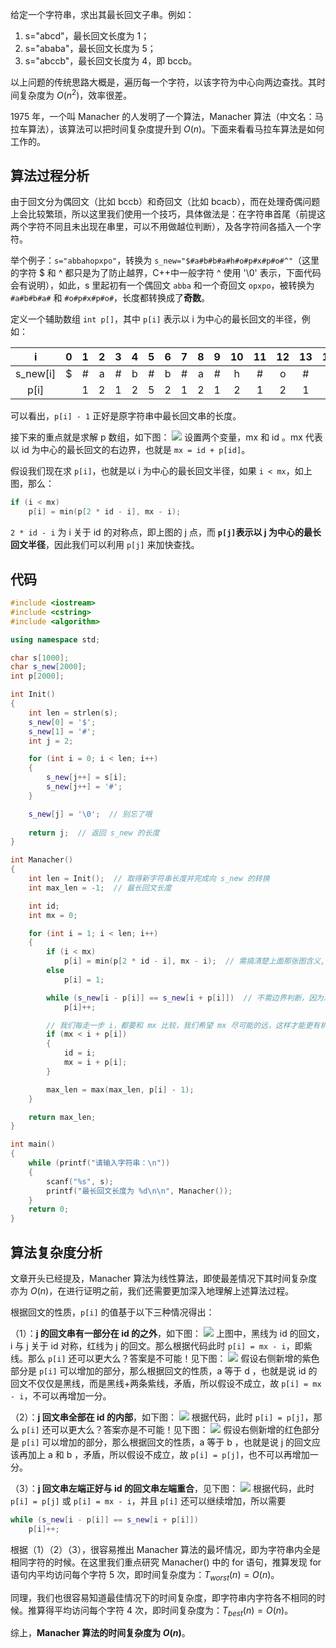 给定一个字符串，求出其最长回文子串。例如：

1. s="abcd"，最长回文长度为 1；
2. s="ababa"，最长回文长度为 5；
3. s="abccb"，最长回文长度为 4，即 bccb。

以上问题的传统思路大概是，遍历每一个字符，以该字符为中心向两边查找。其时间复杂度为 $O(n^2)$，效率很差。

1975 年，一个叫 Manacher 的人发明了一个算法，Manacher 算法（中文名：马拉车算法），该算法可以把时间复杂度提升到 $O(n)$。下面来看看马拉车算法是如何工作的。

## 算法过程分析

由于回文分为偶回文（比如 bccb）和奇回文（比如 bcacb），而在处理奇偶问题上会比较繁琐，所以这里我们使用一个技巧，具体做法是：在字符串首尾（前提这两个字符不同且未出现在串里，可以不用做越位判断），及各字符间各插入一个字符。

举个例子：`s="abbahopxpo"`，转换为 `s_new="$#a#b#b#a#h#o#p#x#p#o#^"`（这里的字符 $ 和 ^ 都只是为了防止越界，C++中一般字符 ^ 使用 '\0' 表示，下面代码会有说明），如此，s 里起初有一个偶回文 `abba` 和一个奇回文 `opxpo`，被转换为 `#a#b#b#a#` 和 `#o#p#x#p#o#`，长度都转换成了**奇数**。

定义一个辅助数组 `int p[]`，其中 `p[i]` 表示以 i 为中心的最长回文的半径，例如：

|    i     |  0   |  1   |  2   |  3   |  4   |  5   |  6   |  7   |  8   |  9   |  10  |  11  |  12  |  13  |  14  |  15  |  16  |  17  |  18  |  19  |
| :------: | :--: | :--: | :--: | :--: | :--: | :--: | :--: | :--: | :--: | :--: | :--: | :--: | :--: | :--: | :--: | :--: | :--: | :--: | :--: | :--: |
| s_new[i] |  $   |  #   |  a   |  #   |  b   |  #   |  b   |  #   |  a   |  #   |  h   |  #   |  o   |  #   |  p   |  #   |  x   |  #   |  p   |  #   |
|   p[i]   |      |  1   |  2   |  1   |  2   |  5   |  2   |  1   |  2   |  1   |  2   |  1   |  2   |  1   |  2   |  1   |  4   |  1   |  2   |  1   |

可以看出，`p[i] - 1` 正好是原字符串中最长回文串的长度。

接下来的重点就是求解 p 数组，如下图：
![](https://resource.ethsonliu.com/image/20180403_02.png)
设置两个变量，mx 和 id 。mx 代表以 id 为中心的最长回文的右边界，也就是 `mx = id + p[id]`。

假设我们现在求 `p[i]`，也就是以 i 为中心的最长回文半径，如果 `i < mx`，如上图，那么：

```c++
if (i < mx)  
    p[i] = min(p[2 * id - i], mx - i);
```
`2 * id - i` 为 i 关于 id 的对称点，即上图的 j 点，而 **`p[j]`表示以 j 为中心的最长回文半径**，因此我们可以利用 `p[j]` 来加快查找。

## 代码

```c++
#include <iostream>  
#include <cstring>
#include <algorithm>  

using namespace std;

char s[1000];
char s_new[2000];
int p[2000];

int Init()
{
	int len = strlen(s);
	s_new[0] = '$';
	s_new[1] = '#';
	int j = 2;

	for (int i = 0; i < len; i++)
	{
		s_new[j++] = s[i];
		s_new[j++] = '#';
	}

	s_new[j] = '\0';  // 别忘了哦
	
	return j;  // 返回 s_new 的长度
}

int Manacher()
{
	int len = Init();  // 取得新字符串长度并完成向 s_new 的转换
	int max_len = -1;  // 最长回文长度

	int id;
	int mx = 0;

	for (int i = 1; i < len; i++)
	{
		if (i < mx)
			p[i] = min(p[2 * id - i], mx - i);  // 需搞清楚上面那张图含义, mx 和 2*id-i 的含义
		else
			p[i] = 1;

		while (s_new[i - p[i]] == s_new[i + p[i]])  // 不需边界判断，因为左有'$',右有'\0'
			p[i]++;

		// 我们每走一步 i，都要和 mx 比较，我们希望 mx 尽可能的远，这样才能更有机会执行 if (i < mx)这句代码，从而提高效率
		if (mx < i + p[i])
		{
			id = i;
			mx = i + p[i];
		}

		max_len = max(max_len, p[i] - 1);
	}

	return max_len;
}

int main()
{
	while (printf("请输入字符串：\n"))
	{
		scanf("%s", s);
		printf("最长回文长度为 %d\n\n", Manacher());
	}
	return 0;
}
```

## 算法复杂度分析

文章开头已经提及，Manacher 算法为线性算法，即使最差情况下其时间复杂度亦为 $O(n)$，在进行证明之前，我们还需要更加深入地理解上述算法过程。

根据回文的性质，`p[i]` 的值基于以下三种情况得出：

（1）：**j 的回文串有一部分在 id 的之外**，如下图：
![](https://resource.ethsonliu.com/image/20180403_03.png)
上图中，黑线为 id 的回文，i 与 j 关于 id 对称，红线为 j 的回文。那么根据代码此时 `p[i] = mx - i`，即紫线。那么 `p[i]` 还可以更大么？答案是不可能！见下图：
![](https://resource.ethsonliu.com/image/20180403_04.png)
假设右侧新增的紫色部分是 `p[i]` 可以增加的部分，那么根据回文的性质，a 等于 d ，也就是说 id 的回文不仅仅是黑线，而是黑线+两条紫线，矛盾，所以假设不成立，故 `p[i] = mx - i`，不可以再增加一分。

（2）：**j 回文串全部在 id 的内部**，如下图：
![](https://resource.ethsonliu.com/image/20180403_05.png)
根据代码，此时 `p[i] = p[j]`，那么 `p[i]` 还可以更大么？答案亦是不可能！见下图：
![](https://resource.ethsonliu.com/image/20180403_06.png)
假设右侧新增的红色部分是 `p[i]` 可以增加的部分，那么根据回文的性质，a 等于 b ，也就是说 j 的回文应该再加上 a 和 b ，矛盾，所以假设不成立，故 `p[i] = p[j]`，也不可以再增加一分。

（3）：**j 回文串左端正好与 id 的回文串左端重合**，见下图：
![](https://resource.ethsonliu.com/image/20180403_07.png)
根据代码，此时 `p[i] = p[j]` 或 `p[i] = mx - i`，并且 `p[i]` 还可以继续增加，所以需要

```c++
while (s_new[i - p[i]] == s_new[i + p[i]]) 
    p[i]++;
```
根据（1）（2）（3），很容易推出 Manacher 算法的最坏情况，即为字符串内全是相同字符的时候。在这里我们重点研究 Manacher() 中的 for 语句，推算发现 for 语句内平均访问每个字符 5 次，即时间复杂度为：$T_{worst}(n)=O(n)$。

同理，我们也很容易知道最佳情况下的时间复杂度，即字符串内字符各不相同的时候。推算得平均访问每个字符 4 次，即时间复杂度为：$T_{best}(n)=O(n)$。

综上，**Manacher 算法的时间复杂度为 $O(n)$**。
